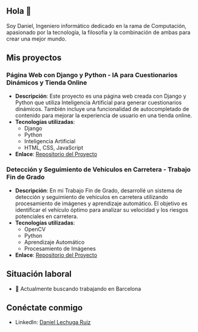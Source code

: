 ## Hola 👋

Soy Daniel, Ingeniero informático dedicado en la rama de Computación, apasionado por la tecnología, la filosofía y la combinación de ambas para crear una mejor mundo.

## Mis proyectos

### Página Web con Django y Python - IA para Cuestionarios Dinámicos y Tienda Online
- **Descripción**: Este proyecto es una página web creada con Django y Python que utiliza Inteligencia Artificial para generar cuestionarios dinámicos. También incluye una funcionalidad de autocompletado de contenido para mejorar la experiencia de usuario en una tienda online.
- **Tecnologías utilizadas**:
  - Django
  - Python
  - Inteligencia Artificial
  - HTML, CSS, JavaScript
- **Enlace**: [Repositorio del Proyecto](https://github.com/daanilr8/repositorio-django)

### Detección y Seguimiento de Vehículos en Carretera - Trabajo Fin de Grado
- **Descripción**: En mi Trabajo Fin de Grado, desarrollé un sistema de detección y seguimiento de vehículos en carretera utilizando procesamiento de imágenes y aprendizaje automático. El objetivo es identificar el vehículo óptimo para analizar su velocidad y los riesgos potenciales en carretera.
- **Tecnologías utilizadas**:
  - OpenCV
  - Python
  - Aprendizaje Automático
  - Procesamiento de Imágenes
- **Enlace**: [Repositorio del Proyecto](https://github.com/daanilr8/TFG)

## Situación laboral

- 🔭 Actualmente buscando trabajando en Barcelona

## Conéctate conmigo
- LinkedIn: [Daniel Lechuga Ruiz](www.linkedin.com/in/daniel-lechuga-ruiz-5344112b3)




<!--
**daanilr8/daanilr8** is a ✨ _special_ ✨ repository because its `README.md` (this file) appears on your GitHub profile.

Here are some ideas to get you started:

- 🔭 I’m currently working on ... 
- 🌱 I’m currently learning ...
Python with Django and IA
- 👯 I’m looking to collaborate on ...
- 🤔 I’m looking for help with ...
- 💬 Ask me about ...
- 📫 How to reach me: ...
supraaazk@gmail.com
- 😄 Pronouns: ...
- ⚡ Fun fact: ...
-->

